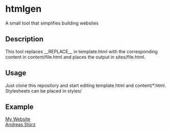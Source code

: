 # htmlgen
A small tool that simplifies building websites

## Description
This tool replaces \_\_REPLACE\_\_ in template.html with the corresponding content in content/file.html and places the output in sites/file.html.

## Usage
Just clone this repository and start editing template.html and content/*.html.<br>
Stylesheets can be placed in styles/<br>

## Example
[My Website](https://github.com/Benni3D/website)
<br>
[Andreas Stürz](https://andreas.stuerz.xyz)
